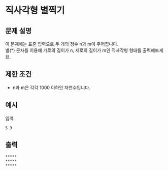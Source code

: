 # 직사각형 별찍기


## 문제 설명
이 문제에는 표준 입력으로 두 개의 정수 n과 m이 주어집니다.  
별(*) 문자를 이용해 가로의 길이가 n, 세로의 길이가 m인 직사각형 형태를 출력해보세요.

## 제한 조건
- n과 m은 각각 1000 이하인 자연수입니다.

## 예시
입력
```
5 3
```

## 출력
```
*****
*****
*****
```
